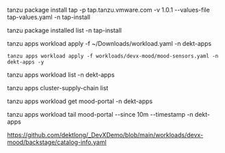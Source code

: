 


tanzu package install tap -p tap.tanzu.vmware.com -v 1.0.1  --values-file tap-values.yaml -n tap-install

tanzu package installed list -n tap-install

tanzu apps workload apply -f ~/Downloads/workload.yaml -n dekt-apps

    tanzu apps workload apply -f workloads/devx-mood/mood-sensors.yaml -n dekt-apps -y

tanzu apps workload list -n dekt-apps

tanzu apps cluster-supply-chain list

tanzu apps workload get mood-portal -n dekt-apps

tanzu apps workload tail mood-portal --since 10m --timestamp  -n dekt-apps

https://github.com/dektlong/_DevXDemo/blob/main/workloads/devx-mood/backstage/catalog-info.yaml

